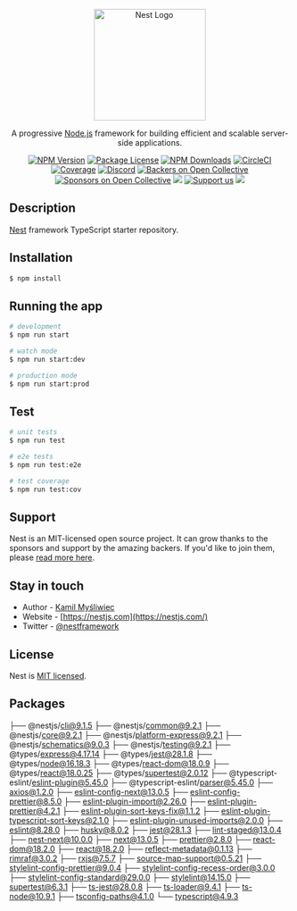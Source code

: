 <p align="center">
  <a href="http://nestjs.com/" target="blank"><img src="https://nestjs.com/img/logo-small.svg" width="200" alt="Nest Logo" /></a>
</p>

[circleci-image]: https://img.shields.io/circleci/build/github/nestjs/nest/master?token=abc123def456
[circleci-url]: https://circleci.com/gh/nestjs/nest

  <p align="center">A progressive <a href="http://nodejs.org" target="_blank">Node.js</a> framework for building efficient and scalable server-side applications.</p>
    <p align="center">
<a href="https://www.npmjs.com/~nestjscore" target="_blank"><img src="https://img.shields.io/npm/v/@nestjs/core.svg" alt="NPM Version" /></a>
<a href="https://www.npmjs.com/~nestjscore" target="_blank"><img src="https://img.shields.io/npm/l/@nestjs/core.svg" alt="Package License" /></a>
<a href="https://www.npmjs.com/~nestjscore" target="_blank"><img src="https://img.shields.io/npm/dm/@nestjs/common.svg" alt="NPM Downloads" /></a>
<a href="https://circleci.com/gh/nestjs/nest" target="_blank"><img src="https://img.shields.io/circleci/build/github/nestjs/nest/master" alt="CircleCI" /></a>
<a href="https://coveralls.io/github/nestjs/nest?branch=master" target="_blank"><img src="https://coveralls.io/repos/github/nestjs/nest/badge.svg?branch=master#9" alt="Coverage" /></a>
<a href="https://discord.gg/G7Qnnhy" target="_blank"><img src="https://img.shields.io/badge/discord-online-brightgreen.svg" alt="Discord"/></a>
<a href="https://opencollective.com/nest#backer" target="_blank"><img src="https://opencollective.com/nest/backers/badge.svg" alt="Backers on Open Collective" /></a>
<a href="https://opencollective.com/nest#sponsor" target="_blank"><img src="https://opencollective.com/nest/sponsors/badge.svg" alt="Sponsors on Open Collective" /></a>
  <a href="https://paypal.me/kamilmysliwiec" target="_blank"><img src="https://img.shields.io/badge/Donate-PayPal-ff3f59.svg"/></a>
    <a href="https://opencollective.com/nest#sponsor"  target="_blank"><img src="https://img.shields.io/badge/Support%20us-Open%20Collective-41B883.svg" alt="Support us"></a>
  <a href="https://twitter.com/nestframework" target="_blank"><img src="https://img.shields.io/twitter/follow/nestframework.svg?style=social&label=Follow"></a>
</p>
  <!--[![Backers on Open Collective](https://opencollective.com/nest/backers/badge.svg)](https://opencollective.com/nest#backer)
  [![Sponsors on Open Collective](https://opencollective.com/nest/sponsors/badge.svg)](https://opencollective.com/nest#sponsor)-->

## Description

[Nest](https://github.com/nestjs/nest) framework TypeScript starter repository.

## Installation

```bash
$ npm install
```

## Running the app

```bash
# development
$ npm run start

# watch mode
$ npm run start:dev

# production mode
$ npm run start:prod
```

## Test

```bash
# unit tests
$ npm run test

# e2e tests
$ npm run test:e2e

# test coverage
$ npm run test:cov
```

## Support

Nest is an MIT-licensed open source project. It can grow thanks to the sponsors and support by the amazing backers. If you'd like to join them, please [read more here](https://docs.nestjs.com/support).

## Stay in touch

- Author - [Kamil Myśliwiec](https://kamilmysliwiec.com)
- Website - [https://nestjs.com](https://nestjs.com/)
- Twitter - [@nestframework](https://twitter.com/nestframework)

## License

Nest is [MIT licensed](LICENSE).

## Packages
├── @nestjs/cli@9.1.5
├── @nestjs/common@9.2.1
├── @nestjs/core@9.2.1
├── @nestjs/platform-express@9.2.1
├── @nestjs/schematics@9.0.3
├── @nestjs/testing@9.2.1
├── @types/express@4.17.14
├── @types/jest@28.1.8
├── @types/node@16.18.3
├── @types/react-dom@18.0.9
├── @types/react@18.0.25
├── @types/supertest@2.0.12
├── @typescript-eslint/eslint-plugin@5.45.0
├── @typescript-eslint/parser@5.45.0
├── axios@1.2.0
├── eslint-config-next@13.0.5
├── eslint-config-prettier@8.5.0
├── eslint-plugin-import@2.26.0
├── eslint-plugin-prettier@4.2.1
├── eslint-plugin-sort-keys-fix@1.1.2
├── eslint-plugin-typescript-sort-keys@2.1.0
├── eslint-plugin-unused-imports@2.0.0
├── eslint@8.28.0
├── husky@8.0.2
├── jest@28.1.3
├── lint-staged@13.0.4
├── nest-next@10.0.0
├── next@13.0.5
├── prettier@2.8.0
├── react-dom@18.2.0
├── react@18.2.0
├── reflect-metadata@0.1.13
├── rimraf@3.0.2
├── rxjs@7.5.7
├── source-map-support@0.5.21
├── stylelint-config-prettier@9.0.4
├── stylelint-config-recess-order@3.0.0
├── stylelint-config-standard@29.0.0
├── stylelint@14.15.0
├── supertest@6.3.1
├── ts-jest@28.0.8
├── ts-loader@9.4.1
├── ts-node@10.9.1
├── tsconfig-paths@4.1.0
└── typescript@4.9.3
